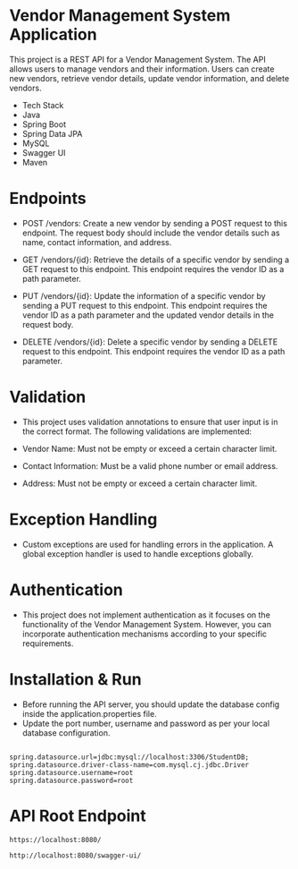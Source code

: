 # Vendor Management System Application
This project is a REST API for a Vendor Management System. The API allows users to manage vendors and their information. Users can create new vendors, retrieve vendor details, update vendor information, and delete vendors.

- Tech Stack
- Java
- Spring Boot
- Spring Data JPA
- MySQL
- Swagger UI
- Maven
# Endpoints
- POST /vendors: Create a new vendor by sending a POST request to this endpoint. The request body should include the vendor details such as name, contact information, and address.

- GET /vendors/{id}: Retrieve the details of a specific vendor by sending a GET request to this endpoint. This endpoint requires the vendor ID as a path parameter.

- PUT /vendors/{id}: Update the information of a specific vendor by sending a PUT request to this endpoint. This endpoint requires the vendor ID as a path parameter and the updated vendor details in the request body.

- DELETE /vendors/{id}: Delete a specific vendor by sending a DELETE request to this endpoint. This endpoint requires the vendor ID as a path parameter.

# Validation
- This project uses validation annotations to ensure that user input is in the correct format. The following validations are implemented:

- Vendor Name: Must not be empty or exceed a certain character limit.

- Contact Information: Must be a valid phone number or email address.

- Address: Must not be empty or exceed a certain character limit.

# Exception Handling
- Custom exceptions are used for handling errors in the application. A global exception handler is used to handle exceptions globally.

# Authentication
- This project does not implement authentication as it focuses on the functionality of the Vendor Management System. However, you can incorporate authentication mechanisms according to your specific requirements.


# Installation & Run
 - Before running the API server, you should update the database config inside the application.properties file.
- Update the port number, username and password as per your local database configuration.

```server.port=8080

spring.datasource.url=jdbc:mysql://localhost:3306/StudentDB;
spring.datasource.driver-class-name=com.mysql.cj.jdbc.Driver
spring.datasource.username=root
spring.datasource.password=root

```


# API Root Endpoint
```
https://localhost:8080/
```
```
http://localhost:8080/swagger-ui/
```
